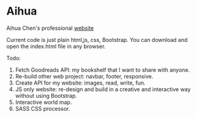 # Aihua
Aihua Chen's professional [website](https://aihua.vercel.app/)

Current code is just plain html,js, css, Bootstrap. You can download and open the index.html file in any browser.

Todo: 
1. Fetch Goodreads API: my bookshelf that I want to share with anyone.
2. Re-build other web project: navbar, footer, responsive.
3. Create API for my website: images, read, write, fun.
4. JS only website: re-design and build in a creative and interactive way without using Bootstrap.
5. Interactive world map.
6. SASS CSS processor.

